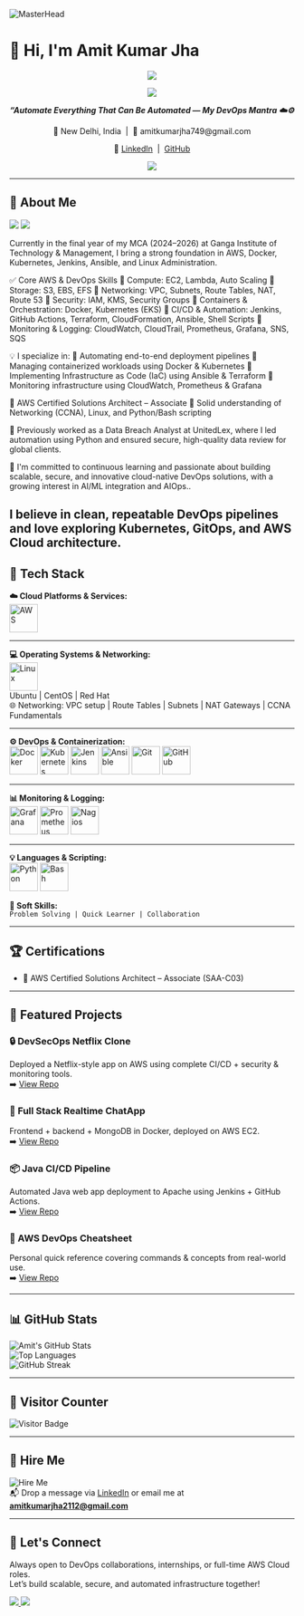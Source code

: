 ![MasterHead](https://cdn.dribbble.com/userupload/7725814/file/original-ad34e5a3d587a8a90b6586de67710225.gif)



# 👋 Hi, I'm Amit Kumar Jha

<p align="center">
  <img src="https://capsule-render.vercel.app/api?type=waving&color=007ACC&height=200&section=header&text=Amit%20Kumar%20Jha%20🚀&fontSize=35&fontColor=ffffff"/>
</p>

<p align="center">
  <img src="https://readme-typing-svg.demolab.com?font=Fira+Code&duration=3500&pause=1000&color=007ACC&center=true&vCenter=true&width=600&lines=AWS+Cloud+%7C+DevOps+Engineer" />
</p>

<p align="center">
  <em><strong>“Automate Everything That Can Be Automated — My DevOps Mantra ☁️⚙️</strong></em>
</p>

<p align="center">
  📍 New Delhi, India &nbsp;|&nbsp; 📧 amitkumarjha749@gmail.com  
</p>

<p align="center">
  🔗 <a href="https://www.linkedin.com/in/amit-kumar-jha-55b112216">LinkedIn</a> &nbsp;|&nbsp; <a href="https://github.com/AmitJha2112">GitHub</a>
</p>


<p align="center">
  <img src="https://readme-typing-svg.demolab.com?font=Fira+Code&size=22&duration=4000&pause=1000&color=007ACC&center=true&vCenter=true&width=600&lines=Currently+Deploying+Real-World+DevOps+Projects;Mastering+Cloud+Security+and+Monitoring"/>
</p>  

---

## 💼 About Me

<img src="https://img.shields.io/badge/Open%20to-Full--Time%20%2F%20Freelance-orange?style=for-the-badge&logo=freelancer" /> <img src="https://img.shields.io/badge/Focused%20on-AWS%20Cloud-blue?style=for-the-badge&logo=amazonaws" />

Currently in the final year of my MCA (2024–2026) at Ganga Institute of Technology & Management, I bring a strong foundation in AWS, Docker, Kubernetes, Jenkins, Ansible, and Linux Administration.

✅ Core AWS & DevOps Skills
🔹 Compute: EC2, Lambda, Auto Scaling
🔹 Storage: S3, EBS, EFS
🔹 Networking: VPC, Subnets, Route Tables, NAT, Route 53
🔹 Security: IAM, KMS, Security Groups
🔹 Containers & Orchestration: Docker, Kubernetes (EKS)
🔹 CI/CD & Automation: Jenkins, GitHub Actions, Terraform, CloudFormation, Ansible, Shell Scripts
🔹 Monitoring & Logging: CloudWatch, CloudTrail, Prometheus, Grafana, SNS, SQS



💡 I specialize in:
🔹 Automating end-to-end deployment pipelines
🔹 Managing containerized workloads using Docker & Kubernetes
🔹 Implementing Infrastructure as Code (IaC) using Ansible & Terraform
🔹 Monitoring infrastructure using CloudWatch, Prometheus & Grafana



🎯 AWS Certified Solutions Architect – Associate
🔐 Solid understanding of Networking (CCNA), Linux, and Python/Bash scripting

💼 Previously worked as a Data Breach Analyst at UnitedLex, where I led automation using Python and ensured secure, high-quality data review for global clients.

🚀 I'm committed to continuous learning and passionate about building scalable, secure, and innovative cloud-native DevOps solutions, with a growing interest in AI/ML integration and AIOps..

I believe in **clean, repeatable DevOps pipelines** and love exploring Kubernetes, GitOps, and AWS Cloud architecture.
---

## 🧰 Tech Stack

**☁️ Cloud Platforms & Services:**  
<img src="https://cdn.jsdelivr.net/gh/devicons/devicon/icons/amazonwebservices/amazonwebservices-original.svg" alt="AWS" width="50" height="50"/>

---

**💻 Operating Systems & Networking:**  
<img src="https://cdn.jsdelivr.net/gh/devicons/devicon/icons/linux/linux-original.svg" alt="Linux" width="50" height="50"/>  
Ubuntu | CentOS | Red Hat  
🌐 Networking: VPC setup | Route Tables | Subnets | NAT Gateways | CCNA Fundamentals  

---

**⚙️ DevOps & Containerization:**  
<img src="https://cdn.jsdelivr.net/gh/devicons/devicon/icons/docker/docker-original.svg" alt="Docker" width="50" height="50"/>
<img src="https://cdn.jsdelivr.net/gh/devicons/devicon/icons/kubernetes/kubernetes-plain.svg" alt="Kubernetes" width="50" height="50"/>
<img src="https://cdn.jsdelivr.net/gh/devicons/devicon/icons/jenkins/jenkins-original.svg" alt="Jenkins" width="50" height="50"/>
<img src="https://cdn.jsdelivr.net/gh/devicons/devicon/icons/ansible/ansible-original.svg" alt="Ansible" width="50" height="50"/>
<img src="https://cdn.jsdelivr.net/gh/devicons/devicon/icons/git/git-original.svg" alt="Git" width="50" height="50"/>
<img src="https://cdn.jsdelivr.net/gh/devicons/devicon/icons/github/github-original.svg" alt="GitHub" width="50" height="50"/>

---

**📊 Monitoring & Logging:**  
<img src="https://cdn.jsdelivr.net/gh/devicons/devicon/icons/grafana/grafana-original.svg" alt="Grafana" width="50" height="50"/>
<img src="https://cdn.jsdelivr.net/gh/devicons/devicon/icons/prometheus/prometheus-original.svg" alt="Prometheus" width="50" height="50"/>
<img src="https://upload.wikimedia.org/wikipedia/commons/4/4b/Nagios_logo.png" alt="Nagios" width="50" height="50"/>

---

**💡 Languages & Scripting:**  
<img src="https://cdn.jsdelivr.net/gh/devicons/devicon/icons/python/python-original.svg" alt="Python" width="50" height="50"/>
<img src="https://cdn.jsdelivr.net/gh/devicons/devicon/icons/bash/bash-original.svg" alt="Bash" width="50" height="50"/>


**🤝 Soft Skills:**  
`Problem Solving | Quick Learner | Collaboration`

---

## 🏆 Certifications

- 🥇 AWS Certified Solutions Architect – Associate (SAA-C03) 

---

## 🚀 Featured Projects

### 🔒 DevSecOps Netflix Clone  
Deployed a Netflix-style app on AWS using complete CI/CD + security & monitoring tools.  
➡️ [View Repo](https://github.com/AmitJha2112/DevSecOps-Netflix-Clone)

### 💬 Full Stack Realtime ChatApp  
Frontend + backend + MongoDB in Docker, deployed on AWS EC2.  
➡️ [View Repo](https://github.com/AmitJha2112/full-stack_Realtime-chatApp)

### 📦 Java CI/CD Pipeline  
Automated Java web app deployment to Apache using Jenkins + GitHub Actions.  
➡️ [View Repo](https://github.com/AmitJha2112/Java-CICD-Pipeline)

### 📓 AWS DevOps Cheatsheet  
Personal quick reference covering commands & concepts from real-world use.  
➡️ [View Repo](https://github.com/AmitJha2112/aws-devops-cheatsheet)

---

## 📊 GitHub Stats

![Amit's GitHub Stats](https://github-readme-stats.vercel.app/api?username=AmitJha2112&show_icons=true&theme=tokyonight)  
![Top Languages](https://github-readme-stats.vercel.app/api/top-langs/?username=AmitJha2112&layout=compact&theme=tokyonight)  
![GitHub Streak](https://streak-stats.demolab.com?user=AmitJha2112&theme=tokyonight)

---

## 🧮 Visitor Counter

![Visitor Badge](https://komarev.com/ghpvc/?username=AmitJha2112&label=Profile%20Views&color=blue&style=flat)

---

## 💼 Hire Me

![Hire Me](https://img.shields.io/badge/Available-For%20Hire-brightgreen?style=for-the-badge&logo=freelancer)  
📬 Drop a message via [LinkedIn](https://www.linkedin.com/in/amit-kumar-jha-55b112216) or email me at **amitkumarjha2112@gmail.com**

---

## 🤝 Let's Connect

Always open to DevOps collaborations, internships, or full-time AWS Cloud roles.  
Let’s build scalable, secure, and automated infrastructure together!

<a href="https://github.com/AmitJha2112" target="_blank">
  <img src="https://img.shields.io/badge/⭐%20Star%20My%20Work-GitHub-0e76a8?style=for-the-badge&logo=github" />
</a>

<a href="mailto:amitkumarjha2112@gmail.com" target="_blank">
  <img src="https://img.shields.io/badge/📬%20Let's%20Talk-blue?style=for-the-badge&logo=gmail" />
</a>
